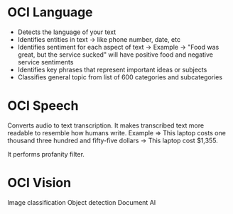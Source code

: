 # OCI Language

- Detects the language of your text
- Identifies entities in text -> like phone number, date, etc
- Identifies sentiment for each aspect of text -> Example -> "Food was great, but the service sucked" will have positive food and negative service sentiments
- Identifies key phrases that represent important ideas or subjects
- Classifies general topic from list of 600 categories and subcategories

# OCI Speech

Converts audio to text transcription. It makes transcribed text more readable to resemble how humans write. Example => This laptop costs one thousand three hundred and fifty-five dollars -> This laptop cost $1,355.

It performs profanity filter.

# OCI Vision

Image classification
Object detection
Document AI